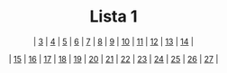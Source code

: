 <h1 align = "center">Lista 1</h1>

<div align ="center">
<p>
  | <a href="ex003/ex003.c">3</a> | <a href="ex004/ex004.c">4</a> | <a href="ex005/ex005.c">5</a> | <a href="ex006/ex006.c">6</a> |
  <a href="ex007/ex007.c">7</a> | <a href="ex008/ex008.c">8</a> | <a href="ex009/ex009.c">9</a> | <a href="ex010/ex010.c">10</a> | 
  <a href="ex011/ex011.c">11</a> | <a href="ex012/ex012.c">12</a> | <a href="ex013/ex013.c">13</a> | <a href="ex014/ex014.c">14</a> |
</p>
<p>
  | <a href="ex015/ex015.c">15</a> | <a href="ex016/ex016.c">16</a> | <a href="ex017/ex017.c">17</a> | <a href="ex018/ex018.c">18</a> |
  <a href="ex019/ex019.c">19</a> | <a href="ex020/ex020.c">20</a> | <a href="ex021/ex021.c">21</a> | <a href="ex022/ex022.c">22</a> | 
  <a href="ex023/ex023.c">23</a> | <a href="ex024/ex024.c">24</a> | <a href="ex025/ex025.c">25</a> | <a href="ex026/ex026.c">26</a> | 
  <a href="ex027/ex027.c">27</a> |
</p>
</div>
